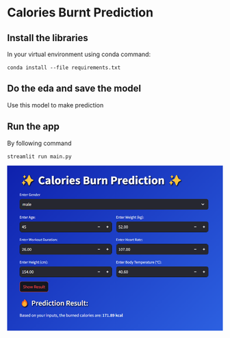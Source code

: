 # Calories Burnt Prediction 
## Install the libraries
In your virtual environment using conda command:
```shell
conda install --file requirements.txt
```
## Do the eda and save the model
Use this model to make prediction

## Run the app
By following command
```shell
streamlit run main.py
```
![img.png](notebook/data/img.png)